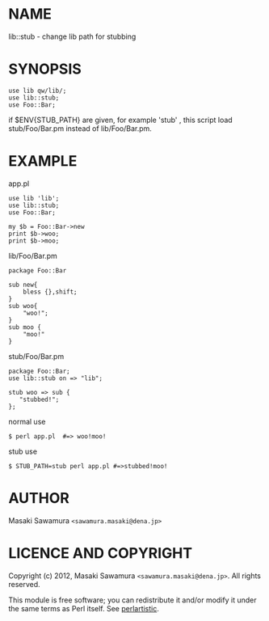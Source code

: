 # NAME

lib::stub - change lib path for stubbing



# SYNOPSIS

    use lib qw/lib/;
    use lib::stub;
    use Foo::Bar;

if $ENV{STUB\_PATH} are given, for example 'stub' , this script load
stub/Foo/Bar.pm instead of lib/Foo/Bar.pm.



# EXAMPLE

app.pl

    use lib 'lib';
    use lib::stub;
    use Foo::Bar;

    my $b = Foo::Bar->new
    print $b->woo;
    print $b->moo; 

lib/Foo/Bar.pm

    package Foo::Bar

    sub new{
        bless {},shift;
    }
    sub woo{
        "woo!";
    }
    sub moo {
        "moo!"
    }

stub/Foo/Bar.pm

    package Foo::Bar;
    use lib::stub on => "lib";

    stub woo => sub {
       "stubbed!";
    };



normal use

    $ perl app.pl  #=> woo!moo!

stub use
 

    $ STUB_PATH=stub perl app.pl #=>stubbed!moo!





# AUTHOR

Masaki Sawamura  `<sawamura.masaki@dena.jp>`



# LICENCE AND COPYRIGHT

Copyright (c) 2012, Masaki Sawamura `<sawamura.masaki@dena.jp>`. All rights reserved.

This module is free software; you can redistribute it and/or
modify it under the same terms as Perl itself. See [perlartistic](http://search.cpan.org/perldoc?perlartistic).
